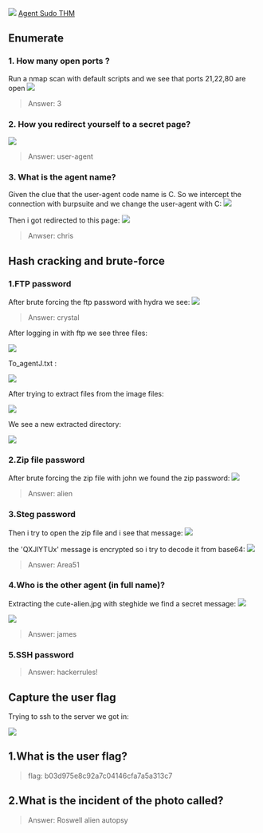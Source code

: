 ![](Screenshots/Pasted%20image%2020230328223328.png)
[Agent Sudo THM](https://tryhackme.com/room/agentsudoctf)
## Enumerate

### 1. How many open ports ?
Run a nmap scan with default scripts and we see that ports 21,22,80 are open
![](Screenshots/Pasted%20image%2020230328224005.png)
>Answer: 3

### 2. How you redirect yourself to a secret page?	
![](Screenshots/Pasted%20image%2020230328224649.png)
>Answer: user-agent

### 3. What is the agent name? 
Given the clue that the user-agent code name is C. So we intercept the connection with burpsuite and we change the user-agent with C:
![](Screenshots/Pasted%20image%2020230328225712.png)

Then i got redirected to this page:
![](Screenshots/Pasted%20image%2020230328225858.png)
>Anwser: chris

## Hash cracking and brute-force 

### 1.FTP password

After brute forcing the ftp password with hydra we see:
![](Screenshots/Pasted%20image%2020230328232101.png)

>Answer: crystal

After logging in with ftp we see three files:

![](Screenshots/Pasted%20image%2020230328232435.png)

To_agentJ.txt :

![](Screenshots/Pasted%20image%2020230328234323.png)

After trying to extract files from the image files:

![](Screenshots/Pasted%20image%2020230328233231.png)

We see a new extracted directory:

![](Screenshots/Pasted%20image%2020230328234138.png)

### 2.Zip file password
After brute forcing the zip file with john we found the zip password:
![](Screenshots/Pasted%20image%2020230328234550.png)
>Answer: alien

### 3.Steg password
Then i try to open the zip file and i see that message:
![](Screenshots/Pasted%20image%2020230328235913.png)

the 'QXJlYTUx' message is encrypted so i try to decode it from base64:
![](Screenshots/Pasted%20image%2020230329000154.png)

>Answer: Area51

### 4.Who is the other agent (in full name)?
Extracting the cute-alien.jpg with steghide we find a secret message:
![](Screenshots/Pasted%20image%2020230329002213.png)

![](Screenshots/Pasted%20image%2020230329002246.png)
> Answer: james

### 5.SSH password
>Answer: hackerrules!

## Capture the user flag 

Trying to ssh to the server we got in:

![](Screenshots/Pasted%20image%2020230329003548.png)

## 1.What is the user flag? 
>flag: b03d975e8c92a7c04146cfa7a5a313c7

## 2.What is the incident of the photo called?

>Answer: Roswell alien autopsy